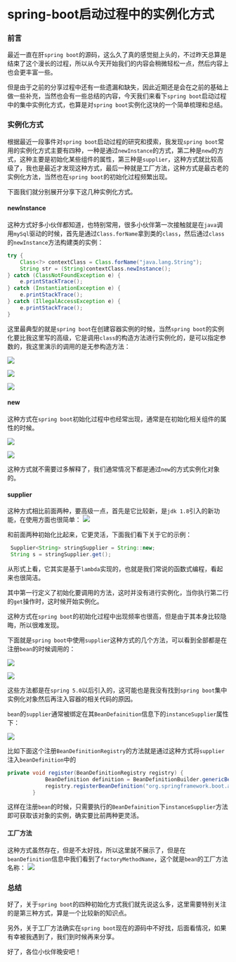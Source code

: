 # spring-boot启动过程中的实例化方式

### 前言

最近一直在肝`spring boot`的源码，这么久了真的感觉挺上头的，不过昨天总算是结束了这个漫长的过程，所以从今天开始我们的内容会稍微轻松一点，然后内容上也会更丰富一些。

但是由于之前的分享过程中还有一些遗漏和缺失，因此近期还是会在之前的基础上做一些补充，当然也会有一些总结的内容，今天我们来看下`spring boot`启动过程中的集中实例化方式，也算是对`spring boot`实例化这块的一个简单梳理和总结。

### 实例化方式

根据最近一段事件对`spring boot`启动过程的研究和摸索，我发现`spring boot`常用的实例化方式主要有四种，一种是通过`newInstance`的方式，第二种是`new`的方式，这种主要是初始化某些组件的属性，第三种是`supplier`，这种方式就比较高级了，我也是最近才发现这种方式，最后一种就是工厂方法，这种方式是最古老的实例化方法，当然也在`spring boot`的初始化过程频繁出现。

下面我们就分别展开分享下这几种实例化方式。

#### newInstance

这种方式好多小伙伴都知道，也特别常用，很多小伙伴第一次接触就是在`java`调用`mySql`驱动的时候，首先是通过`Class.forName`拿到类的`class`，然后通过`class`的`newInstance`方法构建类的实例：

```java
try {
    Class<?> contextClass = Class.forName("java.lang.String");
    String str = (String)contextClass.newInstance();
} catch (ClassNotFoundException e) {
    e.printStackTrace();
} catch (InstantiationException e) {
    e.printStackTrace();
} catch (IllegalAccessException e) {
    e.printStackTrace();
}
```

这里最典型的就是`spring boot`在创建容器实例的时候，当然`spring boot`的实例化要比我这里写的高级，它是调用`class`的构造方法进行实例化的，是可以指定参数的，我这里演示的调用的是无参构造方法：

![](https://gitee.com/sysker/picBed/raw/master/20210914221328.png)

![](https://gitee.com/sysker/picBed/raw/master/20210914221417.png)

![](https://gitee.com/sysker/picBed/raw/master/20210914221254.png)



#### new

这种方式在`spring boot`初始化过程中也经常出现，通常是在初始化相关组件的属性的时候。

![](https://gitee.com/sysker/picBed/raw/master/20210914221804.png)

![](https://gitee.com/sysker/picBed/raw/master/20210914221620.png)

这种方式就不需要过多解释了，我们通常情况下都是通过`new`的方式实例化对象的。



#### supplier

这种方式相比前面两种，要高级一点，首先是它比较新，是`jdk 1.8`引入的新功能，在使用方面也很简单：
![](https://gitee.com/sysker/picBed/raw/master/20210914223046.png)

和前面两种初始化比起来，它更灵活，下面我们看下关于它的示例：

```java
 Supplier<String> stringSupplier = String::new;
 String s = stringSupplier.get();
```

从形式上看，它其实是基于`lambda`实现的，也就是我们常说的函数式编程，看起来也很简洁。

其中第一行定义了初始化要调用的方法，这时并没有进行实例化，当你执行第二行的`get`操作时，这时候开始实例化。

这种方式在`spring boot`的初始化过程中出现频率也很高，但是由于其本身比较隐晦，所以很难发现。

下面就是`spring boot`中使用`supplier`这种方式的几个方法，可以看到全部都是在注册`bean`的时候调用的：

![](https://gitee.com/sysker/picBed/raw/master/20210914222914.png)

![](https://gitee.com/sysker/picBed/raw/master/images/20210914133038.png)

这些方法都是在`spring 5.0`以后引入的，这可能也是我没有找到`spring boot`集中实例化对象然后再注入容器的相关代码的原因。

`bean`的`supplier`通常被绑定在其`BeanDefainition`信息下的`instanceSupplier`属性下：

![](https://gitee.com/sysker/picBed/raw/master/20210914224352.png)

比如下面这个注册`BeanDefinitionRegistry`的方法就是通过这种方式将`supplier`注入`beanDefinition`中的

```java
private void register(BeanDefinitionRegistry registry) {
            BeanDefinition definition = BeanDefinitionBuilder.genericBeanDefinition(SharedMetadataReaderFactoryContextInitializer.SharedMetadataReaderFactoryBean.class, SharedMetadataReaderFactoryContextInitializer.SharedMetadataReaderFactoryBean::new).getBeanDefinition();
            registry.registerBeanDefinition("org.springframework.boot.autoconfigure.internalCachingMetadataReaderFactory", definition);
        }
```

这样在注册`bean`的时候，只需要执行的`BeanDefainition`下`instanceSupplier`方法即可获取该对象的实例，确实要比前两种更灵活。

#### 工厂方法

这种方式虽然存在，但是不太好找，所以这里就不展示了，但是在`beanDefinition`信息中我们看到了`factoryMethodName`，这个就是`bean`的工厂方法名称：
![](https://gitee.com/sysker/picBed/raw/master/20210914230344.png)

### 总结

好了，关于`spring boot`的四种初始化方式我们就先说这么多，这里需要特别关注的是第三种方式，算是一个比较新的知识点。

另外，关于工厂方法确实在`spring boot`现在的源码中不好找，后面看情况，如果有幸被我遇到了，我们到时候再来分享。

好了，各位小伙伴晚安吧！
